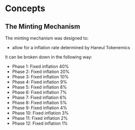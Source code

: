<!--
order: 0
-->

# Concepts

## The Minting Mechanism

The minting mechanism was designed to:

- allow for a inflation rate determined by Haneul Tokenemics

It can be broken down in the following way:

- Phase 1: Fixed inflation 40%
- Phase 2: Fixed inflation 20%
- Phase 3: Fixed inflation 10%
- Phase 4: Fixed inflation 9%
- Phase 5: Fixed inflation 8%
- Phase 6: Fixed inflation 7%
- Phase 7: Fixed inflation 6%
- Phase 8: Fixed inflation 5%
- Phase 9: Fixed inflation 4%
- Phase 10: Fixed inflation 3%
- Phase 11: Fixed inflation 2%
- Phase 12: Fixed inflation 1%
